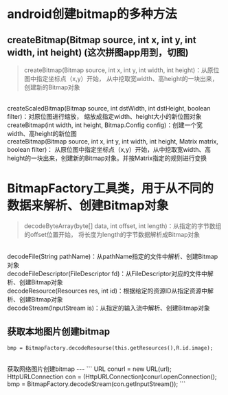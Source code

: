 android创建bitmap的多种方法
===
createBitmap(Bitmap source, int x, int y, int width, int height)      (这次拼图app用到，切图)
---
>createBitmap(Bitmap source, int x, int y, int width, int height)：从原位图中指定坐标点（x,y）开始，
从中挖取宽width、高height的一块出来，创建新的Bitmap对象
<br>
createScaledBitmap(Bitmap source, int dstWidth, int dstHeight, boolean filter)：对原位图进行缩放，
缩放成指定width、height大小的新位图对象
<br>
createBitmap(int width, int height, Bitmap.Config config)：创建一个宽width、高height的新位图
<br>
createBitmap(Bitmap source, int x, int y, int width, int height, Matrix matrix, boolean filter)：
从原位图中指定坐标点（x,y）开始，从中挖取宽width、高height的一块出来，创建新的Bitmap对象。并按Matrix指定的规则进行变换
<br>

BitmapFactory工具类，用于从不同的数据来解析、创建Bitmap对象
===
>decodeByteArray(byte[] data, int offset, int length)：从指定的字节数组的offset位置开始，
将长度为length的字节数据解析成Bitmap对象
<br>
decodeFile(String pathName)：从pathName指定的文件中解析、创建Bitmap对象
<br>
decodeFileDescriptor(FileDescriptor fd)：从FileDescriptor对应的文件中解析、创建Bitmap对象
<br>
decodeResource(Resources res, int id)：根据给定的资源ID从指定资源中解析、创建Bitmap对象
<br>
decodeStream(InputStream is)：从指定的输入流中解析、创建Bitmap对象
<br>

获取本地图片创建bitmap
---
```
bmp = BitmapFactory.decodeResourse(this.getResources(),R.id.image);
```
<br>
获取网络图片创建bitmap
---
```
URL conurl = new URL(url);
  HttpURLConnection con = (HttpURLConnection)conurl.openConnection();
  bmp = BitmapFactory.decodeStream(con.getInputStream());
```
